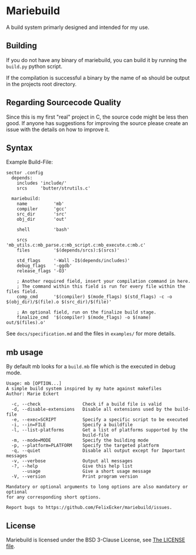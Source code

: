 # Mariebuild
A build system primarly designed and intended for my use.

## Building
If you do not have any binary of mariebuild, you can build it by running the
`build.py` python script.

If the compilation is successful a binary by the name of `mb` should be output
in the projects root directory.

## Regarding Sourcecode Quality
Since this is my first "real" project in C, the source code might be less then
good. If anyone has suggestions for improving the source please create an issue
with the details on how to improve it.

## Syntax
Example Build-File:
```
sector .config
  depends:
    includes 'include/'
    srcs     'butter/strutils.c'
  
  mariebuild:
    name          'mb'
    compiler      'gcc'
    src_dir       'src'
    obj_dir       'out'
 
    shell         'bash'

    srcs          'mb_utils.c:mb_parse.c:mb_script.c:mb_execute.c:mb.c'
    files         '$(depends/srcs):$(srcs)'

    std_flags     '-Wall -I$(depends/includes)'
    debug_flags   '-ggdb'
    release_flags '-O3'
 
    ; Another required field, insert your compilation command in here.
    ; The command within this field is run for every file within the files field.
    comp_cmd      '$(compiler) $(mode_flags) $(std_flags) -c -o $(obj_dir)/$(file).o $(src_dir)/$(file)'

    ; An optional field, run on the finalize build stage.
    finalize_cmd  '$(compiler) $(mode_flags) -o $(name) out/$(files).o'
```

See `docs/specification.md` and the files in `examples/` for more details.

## mb usage
By default mb looks for a `build.mb` file which is the executed in debug mode.
```
Usage: mb [OPTION...]
A simple build system inspired by my hate against makefiles
Author: Marie Eckert

  -c, --check                Check if a build file is valid
  -d, --disable-extensions   Disable all extensions used by the build-file
  -e, --exec=SCRIPT          Specify a specific script to be executed
  -i, --in=FILE              Specify a buildfile
  -l, --list-platforms       Get a list of platforms supported by the
                             build-file
  -m, --mode=MODE            Specify the building mode
  -p, --platform=PLATFORM    Specify the targeted platform
  -q, --quiet                Disable all output except for Important messages
  -v, --verbose              Output all messages
  -?, --help                 Give this help list
      --usage                Give a short usage message
  -V, --version              Print program version

Mandatory or optional arguments to long options are also mandatory or optional
for any corresponding short options.

Report bugs to https://github.com/FelixEcker/mariebuild/issues.
```

## License
Mariebuild is licensed under the BSD 3-Clause License, see [The LICENSE file](https://github.com/FelixEcker/mariebuild/blob/master/LICENSE).

